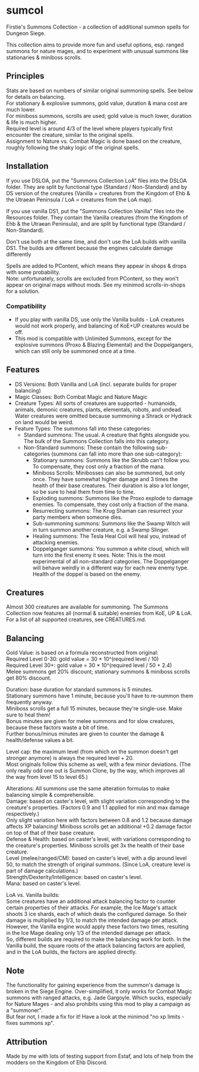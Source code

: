 # sumcol

Firstie's Summons Collection - a collection of additional summon spells for Dungeon Siege.

This collection aims to provide more fun and useful options, esp. ranged summons for nature mages, and to experiment with unusual summons like stationaries & miniboss scrolls.


## Principles

Stats are based on numbers of similar original summoning spells. See below for details on balancing.\
For stationary & explosive summons, gold value, duration & mana cost are much lower.\
For miniboss summons, scrolls are used; gold value is much lower, duration & life is much higher.\
Required level is around 4/3 of the level where players typically first encounter the creature, similar to the original spells.\
Assignment to Nature vs. Combat Magic is done based on the creature, roughly following the shaky logic of the original spells.


## Installation

If you use DSLOA, put the "Summons Collection LoA" files into the DSLOA folder. They are split by functional type (Standard / Non-Standard) and by DS version of the creatures (Vanilla = creatures from the Kingdom of Ehb & the Utraean Peninsula / LoA = creatures from the LoA map).

If you use vanilla DS1, put the "Summons Collection Vanilla" files into the Resources folder. They contain the Vanilla creatures (from the Kingdom of Ehb & the Utraean Peninsula), and are split by functional type (Standard / Non-Standard).

Don't use both at the same time, and don't use the LoA builds with vanilla DS1. The builds are different because the engines calculate damage differently

Spells are added to PContent, which means they appear in shops & drops with some probability.\
Note: unfortunately, scrolls are excluded from PContent, so they won't appear on original maps without mods. See my minimod scrolls-in-shops for a solution.

### Compatibility
- If you play with vanilla DS, use only the Vanilla builds - LoA creatures would not work properly, and balancing of KoE+UP creatures would be off.
- This mod is compatible with Unlimited Summons, except for the explosive summons (Proxo & Blazing Elemental) and the Doppelgangers, which can still only be summoned once at a time.


## Features

- DS Versions: Both Vanilla and LoA (incl. separate builds for proper balancing)
- Magic Classes: Both Combat Magic and Nature Magic
- Creature Types: All sorts of creatures are supported - humanoids, animals, demonic creatures, plants, elementals, robots, and undead.
  Water creatures were omitted because summoning a Shrack or Hydrack on land would be weird.
- Feature Types: The summons fall into these categories:
  - Standard summons: The usual. A creature that fights alongside you. The bulk of the Summons Collection falls into this category.
  - Non-Standard summons: These contain the following sub-categories (summons can fall into more than one sub-category):
    - Stationary summons: Summons like the Skrubb can't follow you. To compensate, they cost only a fraction of the mana.
	- Miniboss Scrolls: Minibosses can also be summoned, but only once. They have somewhat higher damage and 3 times the health of their base creatures. Their duration is also a lot longer, so be sure to heal them from time to time.
	- Exploding summons: Summons like the Proxo explode to damage enemies. To compensate, they cost only a fraction of the mana.
	- Resurrecting summons: The Krug Shaman can resurrect your party members when someone dies.
	- Sub-summoning summons: Summons like the Swamp Witch will in turn summon another creature, e.g. a Swamp Slinger.
	- Healing summons: The Tesla Heal Coil will heal you, instead of attacking enemies.
	- Doppelganger summons: You summon a white cloud, which will turn into the first enemy it sees.
	  Note: This is the most experimental of all non-standard categories. The Doppelganger will behave weirdly in a different way for each new enemy type. Health of the doppel is based on the enemy.


## Creatures

Almost 300 creatures are available for summoning. The Summons Collection now features all (normal & suitable) enemies from KoE, UP & LoA.\
For a list of all supported creatures, see CREATURES.md.


## Balancing

Gold Value: is based on a formula reconstructed from original:\
Required Level 0-30: gold value = 30 * 10^(required level / 10)\
Required Level 30+:  gold value = 30 * 10^(required level / 50 + 2.4)\
Melee summons get 20% discount; stationary summons & miniboss scrolls get 80% discount.

Duration: base duration for standard summons is 5 minutes.\
Stationary summons have 1 minute, because you'll have to re-summon them frequently anyway.\
Miniboss scrolls get a full 15 minutes, because they're single-use. Make sure to heal them!\
Bonus minutes are given for melee summons and for slow creatures, because these factors waste a bit of time.\
Further bonus/minus minutes are given to counter the damage & health/defense values a bit.

Level cap: the maximum level (from which on the summon doesn't get stronger anymore) is always the required level + 20.\
Most originals follow this scheme as well, with a few minor deviations. (The only really odd one out is Summon Clone, by the way, which improves all the way from level 15 to level 65.)

Alterations: All summons use the same alteration formulas to make balancing simple & comprehensible.\
Damage: based on caster's level, with slight variation corresponding to the creature's properties. (Factors 0.9 and 1.1 applied for min and max damage respectively.)\
Only slight variation here with factors between 0.8 and 1.2 because damage affects XP balancing! Miniboss scrolls get an additional +0.2 damage factor on top of that of their base creature.\
Defense & Health: based on caster's level, with variations corresponding to the creature's properties. Miniboss scrolls get 3x the health of their base creature.\
Level (melee/ranged/CM): based on caster's level, with a dip around level 50, to match the strength of original summons. (Since LoA, creature level is part of damage calculations.)\
Strength/Dexterity/Intelligence: based on caster's level.\
Mana: based on caster's level.

LoA vs. Vanilla builds:\
Some creatures have an additional attack balancing factor to counter certain properties of their attacks. For example, the Ice Mage's attack shoots 3 ice shards, each of which deals the configured damage. So their damage is multiplied by 1/3, to match the intended damage per attack.\
However, the Vanilla engine would apply these factors two times, resulting in the Ice Mage dealing only 1/3 of the intended damage per attack.\
So, different builds are required to make the balancing work for both. In the Vanilla build, the square roots of the attack balancing factors are applied, and in the LoA builds, the factors are applied directly.


## Note

The functionality for gaining experience from the summon's damage is broken in the Siege Engine. Over-simplified, it only works for Combat Magic summons with ranged attacks, e.g. Jade Gargoyle. Which sucks, especially for Nature Mages - and also prohibits using this mod to play a campaign as a "summoner".\
But fear not, I made a fix for it! Have a look at the minimod "no xp limits - fixes summons xp".


## Attribution

Made by me with lots of testing support from Estaf, and lots of help from the modders on the Kingdom of Ehb Discord.
